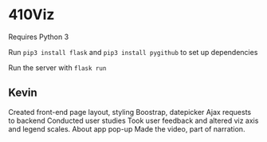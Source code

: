 # 410Viz

Requires Python 3

Run `pip3 install flask` and `pip3 install pygithub` to set up dependencies

Run the server with `flask run`





## Kevin
Created front-end page layout, styling
Boostrap, datepicker
Ajax requests to backend
Conducted user studies
Took user feedback and altered viz axis and legend scales.
About app pop-up
Made the video, part of narration.

